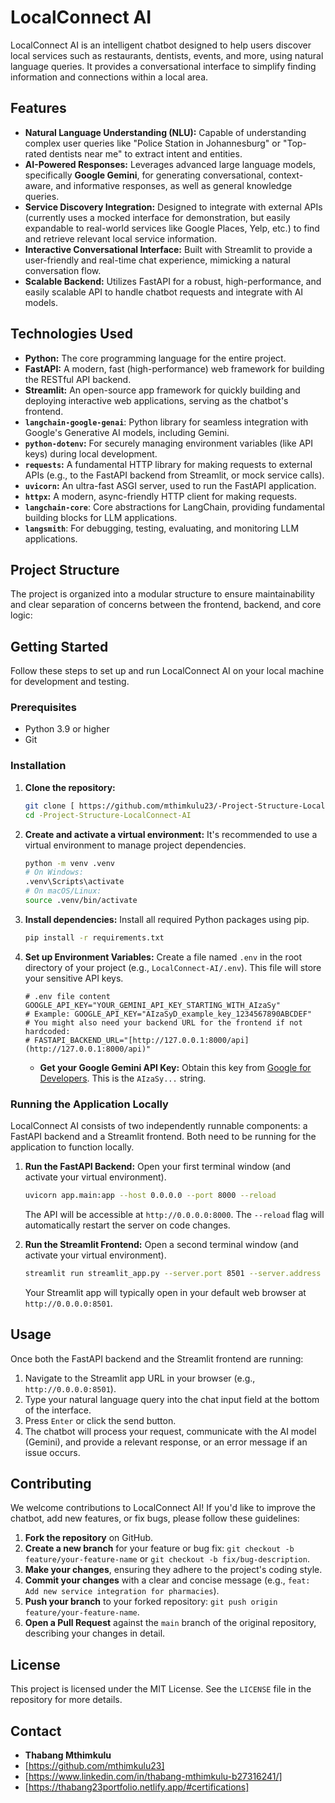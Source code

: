 # LocalConnect AI

LocalConnect AI is an intelligent chatbot designed to help users discover local services such as restaurants, dentists, events, and more, using natural language queries. It provides a conversational interface to simplify finding information and connections within a local area.

## Features

* **Natural Language Understanding (NLU):** Capable of understanding complex user queries like "Police Station in Johannesburg" or "Top-rated dentists near me" to extract intent and entities.
* **AI-Powered Responses:** Leverages advanced large language models, specifically **Google Gemini**, for generating conversational, context-aware, and informative responses, as well as general knowledge queries.
* **Service Discovery Integration:** Designed to integrate with external APIs (currently uses a mocked interface for demonstration, but easily expandable to real-world services like Google Places, Yelp, etc.) to find and retrieve relevant local service information.
* **Interactive Conversational Interface:** Built with Streamlit to provide a user-friendly and real-time chat experience, mimicking a natural conversation flow.
* **Scalable Backend:** Utilizes FastAPI for a robust, high-performance, and easily scalable API to handle chatbot requests and integrate with AI models.

## Technologies Used

* **Python:** The core programming language for the entire project.
* **FastAPI:** A modern, fast (high-performance) web framework for building the RESTful API backend.
* **Streamlit:** An open-source app framework for quickly building and deploying interactive web applications, serving as the chatbot's frontend.
* **`langchain-google-genai`**: Python library for seamless integration with Google's Generative AI models, including Gemini.
* **`python-dotenv`:** For securely managing environment variables (like API keys) during local development.
* **`requests`:** A fundamental HTTP library for making requests to external APIs (e.g., to the FastAPI backend from Streamlit, or mock service calls).
* **`uvicorn`:** An ultra-fast ASGI server, used to run the FastAPI application.
* **`httpx`:** A modern, async-friendly HTTP client for making requests.
* **`langchain-core`**: Core abstractions for LangChain, providing fundamental building blocks for LLM applications.
* **`langsmith`**: For debugging, testing, evaluating, and monitoring LLM applications.

## Project Structure

The project is organized into a modular structure to ensure maintainability and clear separation of concerns between the frontend, backend, and core logic:


## Getting Started

Follow these steps to set up and run LocalConnect AI on your local machine for development and testing.

### Prerequisites

* Python 3.9 or higher
* Git

### Installation

1.  **Clone the repository:**
    ```bash
    git clone [ https://github.com/mthimkulu23/-Project-Structure-LocalConnect-AI]
    cd -Project-Structure-LocalConnect-AI
    ```

2.  **Create and activate a virtual environment:**
    It's recommended to use a virtual environment to manage project dependencies.

    ```bash
    python -m venv .venv
    # On Windows:
    .venv\Scripts\activate
    # On macOS/Linux:
    source .venv/bin/activate
    ```

3.  **Install dependencies:**
    Install all required Python packages using pip.
    ```bash
    pip install -r requirements.txt
    ```

4.  **Set up Environment Variables:**
    Create a file named `.env` in the root directory of your project (e.g., `LocalConnect-AI/.env`). This file will store your sensitive API keys.

    ```env
    # .env file content
    GOOGLE_API_KEY="YOUR_GEMINI_API_KEY_STARTING_WITH_AIzaSy"
    # Example: GOOGLE_API_KEY="AIzaSyD_example_key_1234567890ABCDEF"
    # You might also need your backend URL for the frontend if not hardcoded:
    # FASTAPI_BACKEND_URL="[http://127.0.0.1:8000/api](http://127.0.0.1:8000/api)"
    ```
    * **Get your Google Gemini API Key:** Obtain this key from [Google for Developers](https://ai.google.dev/). This is the `AIzaSy...` string.

### Running the Application Locally

LocalConnect AI consists of two independently runnable components: a FastAPI backend and a Streamlit frontend. Both need to be running for the application to function locally.

1.  **Run the FastAPI Backend:**
    Open your first terminal window (and activate your virtual environment).
    ```bash
    uvicorn app.main:app --host 0.0.0.0 --port 8000 --reload
    ```
    The API will be accessible at `http://0.0.0.0:8000`. The `--reload` flag will automatically restart the server on code changes.

2.  **Run the Streamlit Frontend:**
    Open a second terminal window (and activate your virtual environment).
    ```bash
    streamlit run streamlit_app.py --server.port 8501 --server.address 0.0.0.0
    ```
    Your Streamlit app will typically open in your default web browser at `http://0.0.0.0:8501`.

## Usage

Once both the FastAPI backend and the Streamlit frontend are running:

1.  Navigate to the Streamlit app URL in your browser (e.g., `http://0.0.0.0:8501`).
2.  Type your natural language query into the chat input field at the bottom of the interface.
3.  Press `Enter` or click the send button.
4.  The chatbot will process your request, communicate with the AI model (Gemini), and provide a relevant response, or an error message if an issue occurs.



## Contributing

We welcome contributions to LocalConnect AI! If you'd like to improve the chatbot, add new features, or fix bugs, please follow these guidelines:

1.  **Fork the repository** on GitHub.
2.  **Create a new branch** for your feature or bug fix: `git checkout -b feature/your-feature-name` or `git checkout -b fix/bug-description`.
3.  **Make your changes**, ensuring they adhere to the project's coding style.
4.  **Commit your changes** with a clear and concise message (e.g., `feat: Add new service integration for pharmacies`).
5.  **Push your branch** to your forked repository: `git push origin feature/your-feature-name`.
6.  **Open a Pull Request** against the `main` branch of the original repository, describing your changes in detail.

## License

This project is licensed under the MIT License. See the `LICENSE` file in the repository for more details.

## Contact
* **Thabang Mthimkulu**
* [https://github.com/mthimkulu23]
* [https://www.linkedin.com/in/thabang-mthimkulu-b27316241/]
* [https://thabang23portfolio.netlify.app/#certifications]